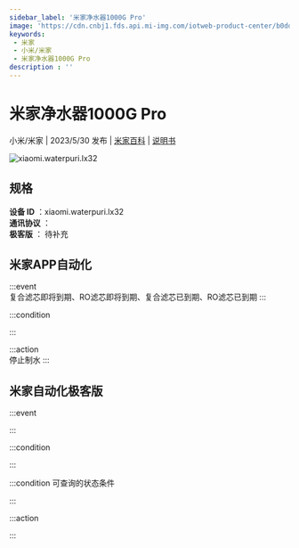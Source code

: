 ```yaml
---
sidebar_label: '米家净水器1000G Pro'
image: 'https://cdn.cnbj1.fds.api.mi-img.com/iotweb-product-center/b0dd585a4fa6e9430178a28d4f82d90a_1678351120413.png?GalaxyAccessKeyId=AKVGLQWBOVIRQ3XLEW&Expires=9223372036854775807&Signature=fE4Y5SCp8jEVMgQvi/Le26sR9EI='
keywords: 
 - 米家
 - 小米/米家
 - 米家净水器1000G Pro
description : ''
---
```

# 米家净水器1000G Pro

小米/米家 | 2023/5/30 发布 | [米家百科](https://home.mi.com/webapp/content/baike/product/index.html?model=xiaomi.waterpuri.lx32) | [说明书](https://home.mi.com/views/introduction.html?model=xiaomi.waterpuri.lx32&region=cn)

![xiaomi.waterpuri.lx32](https://cdn.cnbj1.fds.api.mi-img.com/iotweb-product-center/b0dd585a4fa6e9430178a28d4f82d90a_1678351120413.png?GalaxyAccessKeyId=AKVGLQWBOVIRQ3XLEW&Expires=9223372036854775807&Signature=fE4Y5SCp8jEVMgQvi/Le26sR9EI=)

## 规格  
> 
**设备 ID** ：xiaomi.waterpuri.lx32  
**通讯协议** ：  
**极客版**  ： 待补充 


## 米家APP自动化  

:::event  
复合滤芯即将到期、RO滤芯即将到期、复合滤芯已到期、RO滤芯已到期
:::

:::condition  

:::

:::action   
停止制水
:::

## 米家自动化极客版  

:::event  

:::

:::condition  

:::

:::condition 可查询的状态条件  

:::

:::action  

:::

        
